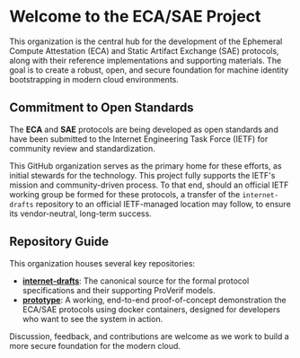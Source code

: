 # Welcome to the ECA/SAE Project

This organization is the central hub for the development of the Ephemeral Compute Attestation (ECA) and Static Artifact Exchange (SAE) protocols, along with their reference implementations and supporting materials. The goal is to create a robust, open, and secure foundation for machine identity bootstrapping in modern cloud environments.

## Commitment to Open Standards

The **ECA** and **SAE** protocols are being developed as open standards and have been submitted to the Internet Engineering Task Force (IETF) for community review and standardization.

This GitHub organization serves as the primary home for these efforts, as initial stewards for the technology. This project fully supports the IETF's mission and community-driven process. To that end, should an official IETF working group be formed for these protocols, a transfer of the `internet-drafts` repository to an official IETF-managed location may follow, to ensure its vendor-neutral, long-term success.

## Repository Guide

This organization houses several key repositories:

* **[internet-drafts](https://github.com/eca-sae/internet-drafts-eca-sae)**: The canonical source for the formal protocol specifications and their supporting ProVerif models.
* **[prototype](https://github.com/eca-sae/prototype-eca-sae)**: A working, end-to-end proof-of-concept demonstration the ECA/SAE protocols using docker containers, designed for developers who want to see the system in action.

Discussion, feedback, and contributions are welcome as we work to build a more secure foundation for the modern cloud.

